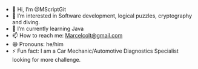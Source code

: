 - 👋 Hi, I’m @MScriptGit
- 👀 I’m interested in Software development, logical puzzles, cryptography and diving.
- 🌱 I’m currently learning Java
- 📫 How to reach me: Marcelcolt@gmail.com
- 😄 Pronouns: he/him
- ⚡ Fun fact: I am a Car Mechanic/Automotive Diagnostics Specialist looking for more challenge.

<!---
MScriptGit/MScriptGit is a ✨ special ✨ repository because its `README.md` (this file) appears on your GitHub profile.
You can click the Preview link to take a look at your changes.
--->
